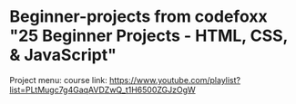 # Beginner-projects from codefoxx "25 Beginner Projects - HTML, CSS, & JavaScript"

Project menu: 
course link: https://www.youtube.com/playlist?list=PLtMugc7g4GaqAVDZwQ_t1H6500ZGJzOgW
